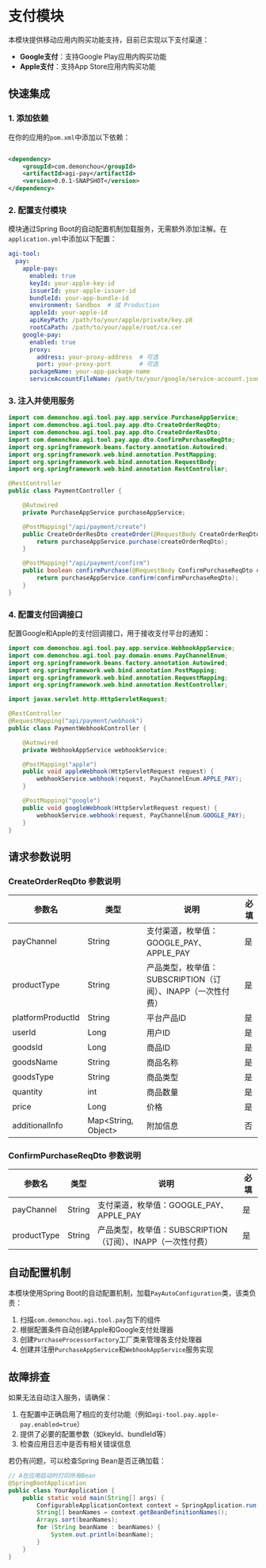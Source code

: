 # 支付模块

本模块提供移动应用内购买功能支持，目前已实现以下支付渠道：

- **Google支付**：支持Google Play应用内购买功能
- **Apple支付**：支持App Store应用内购买功能

## 快速集成

### 1. 添加依赖

在你的应用的`pom.xml`中添加以下依赖：

```xml

<dependency>
    <groupId>com.demonchou</groupId>
    <artifactId>agi-pay</artifactId>
    <version>0.0.1-SNAPSHOT</version>
</dependency>
```

### 2. 配置支付模块

模块通过Spring Boot的自动配置机制加载服务，无需额外添加注解。在`application.yml`中添加以下配置：

```yaml
agi-tool:
  pay:
    apple-pay:
      enabled: true
      keyId: your-apple-key-id
      issuerId: your-apple-issuer-id
      bundleId: your-app-bundle-id
      environment: Sandbox  # 或 Production
      appleId: your-apple-id
      apiKeyPath: /path/to/your/apple/private/key.p8
      rootCaPath: /path/to/your/apple/root/ca.cer
    google-pay:
      enabled: true
      proxy:
        address: your-proxy-address  # 可选
        port: your-proxy-port        # 可选
      packageName: your-app-package-name
      serviceAccountFileName: /path/to/your/google/service-account.json
```

### 3. 注入并使用服务

```java
import com.demonchou.agi.tool.pay.app.service.PurchaseAppService;
import com.demonchou.agi.tool.pay.app.dto.CreateOrderReqDto;
import com.demonchou.agi.tool.pay.app.dto.CreateOrderResDto;
import com.demonchou.agi.tool.pay.app.dto.ConfirmPurchaseReqDto;
import org.springframework.beans.factory.annotation.Autowired;
import org.springframework.web.bind.annotation.PostMapping;
import org.springframework.web.bind.annotation.RequestBody;
import org.springframework.web.bind.annotation.RestController;

@RestController
public class PaymentController {

    @Autowired
    private PurchaseAppService purchaseAppService;

    @PostMapping("/api/payment/create")
    public CreateOrderResDto createOrder(@RequestBody CreateOrderReqDto createOrderReqDto) {
        return purchaseAppService.purchase(createOrderReqDto);
    }

    @PostMapping("/api/payment/confirm")
    public boolean confirmPurchase(@RequestBody ConfirmPurchaseReqDto confirmPurchaseReqDto) {
        return purchaseAppService.confirm(confirmPurchaseReqDto);
    }
}
```

### 4. 配置支付回调接口

配置Google和Apple的支付回调接口，用于接收支付平台的通知：

```java
import com.demonchou.agi.tool.pay.app.service.WebhookAppService;
import com.demonchou.agi.tool.pay.domain.enums.PayChannelEnum;
import org.springframework.beans.factory.annotation.Autowired;
import org.springframework.web.bind.annotation.PostMapping;
import org.springframework.web.bind.annotation.RequestMapping;
import org.springframework.web.bind.annotation.RestController;

import javax.servlet.http.HttpServletRequest;

@RestController
@RequestMapping("api/payment/webhook")
public class PaymentWebhookController {

    @Autowired
    private WebhookAppService webhookService;

    @PostMapping("apple")
    public void appleWebhook(HttpServletRequest request) {
        webhookService.webhook(request, PayChannelEnum.APPLE_PAY);
    }

    @PostMapping("google")
    public void googleWebhook(HttpServletRequest request) {
        webhookService.webhook(request, PayChannelEnum.GOOGLE_PAY);
    }
}
```

## 请求参数说明

### CreateOrderReqDto 参数说明

| 参数名 | 类型 | 说明 | 必填 |
|--------|------|------|------|
| payChannel | String | 支付渠道，枚举值：GOOGLE_PAY、APPLE_PAY | 是 |
| productType | String | 产品类型，枚举值：SUBSCRIPTION（订阅）、INAPP（一次性付费） | 是 |
| platformProductId | String | 平台产品ID | 是 |
| userId | Long | 用户ID | 是 |
| goodsId | Long | 商品ID | 是 |
| goodsName | String | 商品名称 | 是 |
| goodsType | String | 商品类型 | 是 |
| quantity | int | 商品数量 | 是 |
| price | Long | 价格 | 是 |
| additionalInfo | Map<String, Object> | 附加信息 | 否 |

### ConfirmPurchaseReqDto 参数说明

| 参数名 | 类型 | 说明 | 必填 |
|--------|------|------|------|
| payChannel | String | 支付渠道，枚举值：GOOGLE_PAY、APPLE_PAY | 是 |
| productType | String | 产品类型，枚举值：SUBSCRIPTION（订阅）、INAPP（一次性付费） | 是 |

## 自动配置机制

本模块使用Spring Boot的自动配置机制，加载`PayAutoConfiguration`类，该类负责：

1. 扫描`com.demonchou.agi.tool.pay`包下的组件
2. 根据配置条件自动创建Apple和Google支付处理器
3. 创建`PurchaseProcessorFactory`工厂类来管理各支付处理器
4. 创建并注册`PurchaseAppService`和`WebhookAppService`服务实现

## 故障排查

如果无法自动注入服务，请确保：

1. 在配置中正确启用了相应的支付功能（例如`agi-tool.pay.apple-pay.enabled=true`）
2. 提供了必要的配置参数（如keyId、bundleId等）
3. 检查应用日志中是否有相关错误信息

若仍有问题，可以检查Spring Bean是否正确加载：

```java
// A在应用启动时打印所有Bean
@SpringBootApplication
public class YourApplication {
    public static void main(String[] args) {
        ConfigurableApplicationContext context = SpringApplication.run(YourApplication.class, args);
        String[] beanNames = context.getBeanDefinitionNames();
        Arrays.sort(beanNames);
        for (String beanName : beanNames) {
            System.out.println(beanName);
        }
    }
}
```